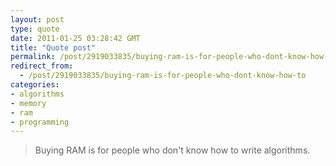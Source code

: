 ```yaml
---
layout: post
type: quote
date: 2011-01-25 03:28:42 GMT
title: "Quote post"
permalink: /post/2919033835/buying-ram-is-for-people-who-dont-know-how-to
redirect_from: 
  - /post/2919033835/buying-ram-is-for-people-who-dont-know-how-to
categories:
- algorithms
- memory
- ram
- programming
---
```

<blockquote>Buying RAM is for people who don't know how to write algorithms.</blockquote>